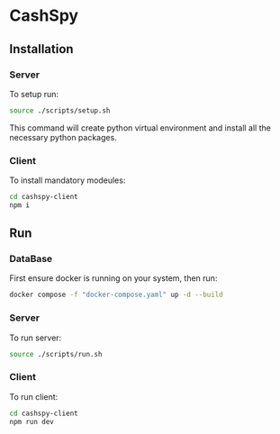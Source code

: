 # CashSpy

## Installation

### Server

To setup run:

```sh
source ./scripts/setup.sh
```

This command will create python virtual environment and install all the necessary python packages.

### Client

To install mandatory modeules:

```sh
cd cashspy-client
npm i
```

## Run

### DataBase

First ensure docker is running on your system, then run:

```sh
docker compose -f "docker-compose.yaml" up -d --build
```

### Server

To run server:

```sh
source ./scripts/run.sh
```

### Client

To run client:

```sh
cd cashspy-client
npm run dev
```
